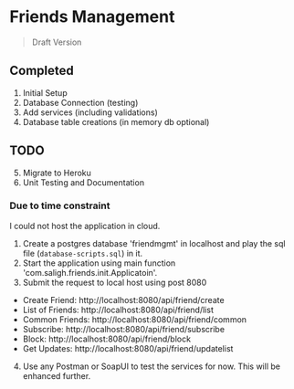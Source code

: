 # Friends Management

> Draft Version

## Completed
 1. Initial Setup
 2. Database Connection (testing)
 3. Add services (including validations)
 4. Database table creations (in memory db optional)

## TODO
 5. Migrate to Heroku
 6. Unit Testing and Documentation


### Due to time constraint
 I could not host the application in cloud.
 1) Create a postgres database 'friendmgmt' in localhost and play the sql file (`database-scripts.sql`) in it.
 2) Start the application using main function 'com.saligh.friends.init.Applicatoin'.
 3) Submit the request to local host using post 8080
 -   Create Friend: http://localhost:8080/api/friend/create
 -   List of Friends: http://localhost:8080/api/friend/list
 -   Common Friends: http://localhost:8080/api/friend/common
 -   Subscribe: http://localhost:8080/api/friend/subscribe
 -   Block: http://localhost:8080/api/friend/block
 -   Get Updates: http://localhost:8080/api/friend/updatelist
 4) Use any Postman or SoapUI to test the services for now. This will be enhanced further.


